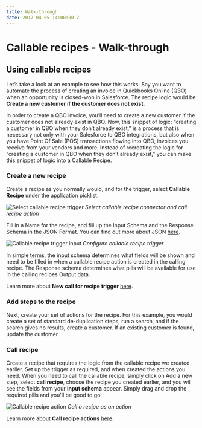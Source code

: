 ```yaml
---
title: Walk-through
date: 2017-04-05 14:00:00 Z
---
```

# Callable recipes - Walk-through

## Using callable recipes

Let’s take a look at an example to see how this works. Say you want to automate the process of creating an invoice in Quickbooks Online (QBO) when an opportunity is closed-won in Salesforce. The recipe logic would be **Create a new customer if the customer does not exist**.

In order to create a QBO invoice, you’ll need to create a new customer if the customer does not already exist in QBO. Now, this snippet of logic: “creating a customer in QBO when they don’t already exist,” is a process that is necessary not only with your Salesforce to QBO integrations, but also when you have Point Of Sale (POS) transactions flowing into QBO, invoices you receive from your vendors and more. Instead of recreating the logic for “creating a customer in QBO when they don’t already exist,” you can make this snippet of logic into a Callable Recipe.

### Create a new recipe

Create a recipe as you normally would, and for the trigger, select **Callable Recipe** under the application picklist.

![Select callable recipe trigger](~@img/features/callable-recipes/callable-recipe-trigger.png)
*Select callable recipe connector and call recipe action*

Fill in a Name for the recipe, and fill up the Input Schema and the Response Schema in the JSON Format. You can find out more about JSON [here](https://support.workato.com/support/solutions/articles/1000234879-schema-definition).

![Callable recipe trigger input](~@img/features/callable-recipes/callable-recipe-trigger-inputs.png)
*Configure callable recipe trigger*

In simple terms, the input schema determines what fields will be shown and need to be filled in when a callable recipe action is created in the calling recipe. The Response schema determines what pills will be available for use in the calling recipes Output data.

Learn more about **New call for recipe trigger** [here](new-call-trigger.md).

### Add steps to the recipe

Next, create your set of actions for the recipe. For this example, you would create a set of standard de-duplication steps, run a search, and if the search gives no results, create a customer. If an existing customer is found, update the customer.

### Call recipe

Create a recipe that requires the logic from the callable recipe we created earlier. Set up the trigger as required, and when created the actions you need. When you need to call the callable recipe, simply click on Add a new step, select **call recipe**, choose the recipe you created earlier, and you will see the fields from your **input schema** appear. Simply drag and drop the required pills and you'll be good to go!

![Callable recipe action](~@img/features/callable-recipes/callable-recipe-action.png)
*Call a recipe as an action*

Learn more about **Call recipe actions** [here](call-recipe-action.md).

